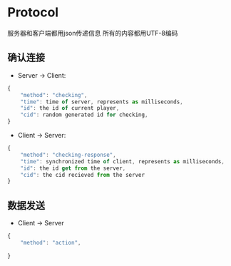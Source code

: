 # Protocol

服务器和客户端都用json传递信息
所有的内容都用UTF-8编码

## 确认连接

+ Server -> Client:
```javascript
{
    "method": "checking",
    "time": time of server, represents as milliseconds,
    "id": the id of current player,
    "cid": random generated id for checking,
}
```

+ Client -> Server:
```javascript
{
    "method": "checking-response",
    "time": synchronized time of client, represents as milliseconds,
    "id": the id get from the server,
    "cid": the cid recieved from the server
}
```

## 数据发送

+ Client -> Server
```javascript
{
    "method": "action",
    
}
```
